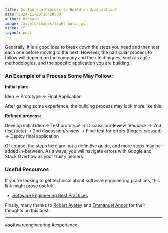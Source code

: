 ```yaml
---
title: Is There a Process to Build an Application?
date: 2024-11-20T16:28:00
author: Richard
image: /assets/images/light bulb.jpg
video: ""
layout: post
---
```

Generally, it is a good idea to break down the steps you need and then test each one before moving to the next. However, the particular process to follow will depend on the company and their techniques, such as agile methodologies, and the specific application you are building.

### An Example of a Process Some May Follow:

**Initial plan:**

Idea → Prototype → Final Application

After gaining some experience, the building process may look more like this:

**Refined process:**

Develop initial idea → Test prototype → Discussion/Review feedback → 2nd test (beta) → 2nd discussion/review → Final test for errors (fingers crossed) → Deploy final application

Of course, the steps here are not a definitive guide, and more steps may be added in-between. As always, you will navigate errors with Google and Stack Overflow as your trusty helpers.

### Useful Resources

If you're looking to get technical about software engineering practices, this link might prove useful:

- [Software Engineering Best Practices](https://www.stepsize.com/blog/software-engineering-best-practices)

Finally, many thanks to [Robert Ayetey](https://www.linkedin.com/in/robert-ayetey/) and [Emmanuel Annor](https://www.linkedin.com/in/yaw-annor/) for their thoughts on this post.

---

#softwareengineering #experience
